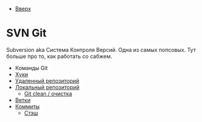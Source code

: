 * [Вверх](../TableOfContent.md)

# SVN Git

Subversion aka Система Контроля Версий. Одна из самых попсовых. Тут больше про то, как работать со сабжем.

* Команды Git
* [Хуки](Hooks/Readme.md)
* [Удаленный репозиторий](RemoteRepo.md)
* [Локальный репозиторий](LocalRepo.md)
  * [Git clean / очистка](LocalRepo.md#очистка-рабочей-копии)
* [Ветки](Branches.md)
* [Коммиты](Commits.md)
  * [Стэш](Commits.md#stash)

